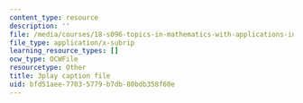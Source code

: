 ```yaml
---
content_type: resource
description: ''
file: /media/courses/18-s096-topics-in-mathematics-with-applications-in-finance-fall-2013/bfd51aee77035779b7db80bdb358f60e_TuTmC8aOQJE.vtt
file_type: application/x-subrip
learning_resource_types: []
ocw_type: OCWFile
resourcetype: Other
title: 3play caption file
uid: bfd51aee-7703-5779-b7db-80bdb358f60e
---
```

